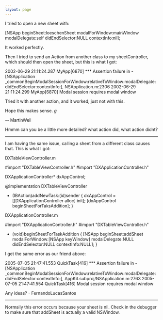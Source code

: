 ```yaml
---
layout: page
---
```


I tried to open a new sheet with:

[NSApp beginSheet:loeschenSheet modalForWindow:mainWindow modalDelegate:self didEndSelector:NULL contextInfo:nil];

It worked perfectly.


Then I tried to send an Action from another class to my sheetController, which should then open the sheet, but this is what I got:

2002-06-29 21:11:24.287 MyApp[6870] *** Assertion failure in -[NSApplication _commonBeginModalSessionForWindow:relativeToWindow:modalDelegate:didEndSelector:contextInfo:], NSApplication.m:2306
2002-06-29 21:11:24.299 MyApp[6870] Modal session requires modal window

Tried it with another action, and it worked, just not with this.


Hope this makes sense. *g*

-- MartinWeil

Hmmm can you be a little more detailed? what action did, what action didnt?

----

I am having the same issue, calling a sheet from a different class causes that. This is what I got:

DXTableViewController.m
    
#import "DXTableViewController.h"
#import "DXApplicationController.h"

DXApplicationController* dxAppControl;

@implementation DXTableViewController

- (IBAction)addNewTask:(id)sender {
dxAppControl = [[DXApplicationController alloc] init];
[dxAppControl beginSheetForTaksAddition];
}


DXApplicationController.m
    
#import "DXApplicationController.h"
#import "DXTableViewController.h"

- (void)beginSheetForTaskAddition {
[NSApp beginSheet:addSheet modalForWindow:[NSApp keyWindow] modalDelegate:NULL didEndSelector:NULL contextInfo:NULL];
}


I get the same error as our friend above:
    
2005-07-05 21:47:41.553 QuickTask[416] *** Assertion failure in -[NSApplication _commonBeginModalSessionForWindow:relativeToWindow:modalDelegate:didEndSelector:contextInfo:], AppKit.subproj/NSApplication.m:2763
2005-07-05 21:47:41.554 QuickTask[416] Modal session requires modal window


Any ideas? - FernandoLucasSantos

----

Normally this error occurs because your sheet is nil. Check in the debugger to make sure that     addSheet is actually a valid NSWindow.
